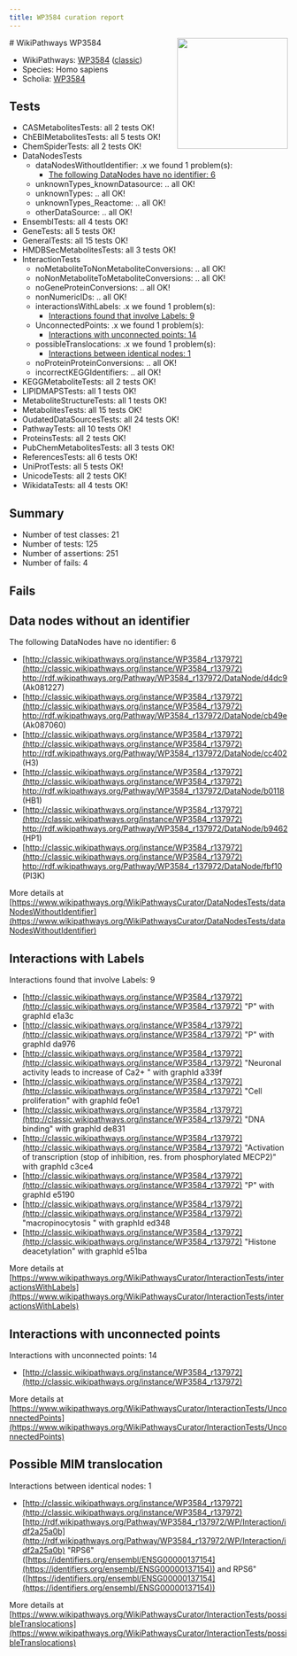 ```yaml
---
title: WP3584 curation report
---
```


<img style="float: right; width: 200px" src="https://upload.wikimedia.org/wikipedia/commons/thumb/8/83/Wplogo_with_text_500.png/640px-Wplogo_with_text_500.png" />
# WikiPathways WP3584

* WikiPathways: [WP3584](https://wikipathways.org/pathways/WP3584) ([classic](https://classic.wikipathways.org/instance/WP3584))
* Species: Homo sapiens
* Scholia: [WP3584](https://scholia.toolforge.org/wikipathways/WP3584)
## Tests
* CASMetabolitesTests: all 2 tests OK!
* ChEBIMetabolitesTests: all 5 tests OK!
* ChemSpiderTests: all 2 tests OK!
* DataNodesTests
    * dataNodesWithoutIdentifier: .x we found 1 problem(s):
        * [The following DataNodes have no identifier: 6](#d2d32fa5)
    * unknownTypes_knownDatasource: .. all OK!
    * unknownTypes: .. all OK!
    * unknownTypes_Reactome: .. all OK!
    * otherDataSource: .. all OK!
* EnsemblTests: all 4 tests OK!
* GeneTests: all 5 tests OK!
* GeneralTests: all 15 tests OK!
* HMDBSecMetabolitesTests: all 3 tests OK!
* InteractionTests
    * noMetaboliteToNonMetaboliteConversions: .. all OK!
    * noNonMetaboliteToMetaboliteConversions: .. all OK!
    * noGeneProteinConversions: .. all OK!
    * nonNumericIDs: .. all OK!
    * interactionsWithLabels: .x we found 1 problem(s):
        * [Interactions found that involve Labels: 9](#630d2680)
    * UnconnectedPoints: .x we found 1 problem(s):
        * [Interactions with unconnected points: 14](#7f1d407b)
    * possibleTranslocations: .x we found 1 problem(s):
        * [Interactions between identical nodes: 1](#1c118206)
    * noProteinProteinConversions: .. all OK!
    * incorrectKEGGIdentifiers: .. all OK!
* KEGGMetaboliteTests: all 2 tests OK!
* LIPIDMAPSTests: all 1 tests OK!
* MetaboliteStructureTests: all 1 tests OK!
* MetabolitesTests: all 15 tests OK!
* OudatedDataSourcesTests: all 24 tests OK!
* PathwayTests: all 10 tests OK!
* ProteinsTests: all 2 tests OK!
* PubChemMetabolitesTests: all 3 tests OK!
* ReferencesTests: all 6 tests OK!
* UniProtTests: all 5 tests OK!
* UnicodeTests: all 2 tests OK!
* WikidataTests: all 4 tests OK!


## Summary

* Number of test classes: 21
* Number of tests: 125
* Number of assertions: 251
* Number of fails: 4

## Fails

<a name="d2d32fa5" />

## Data nodes without an identifier

The following DataNodes have no identifier: 6

* [http://classic.wikipathways.org/instance/WP3584_r137972](http://classic.wikipathways.org/instance/WP3584_r137972) http://rdf.wikipathways.org/Pathway/WP3584_r137972/DataNode/d4dc9 (Ak081227)
* [http://classic.wikipathways.org/instance/WP3584_r137972](http://classic.wikipathways.org/instance/WP3584_r137972) http://rdf.wikipathways.org/Pathway/WP3584_r137972/DataNode/cb49e (Ak087060)
* [http://classic.wikipathways.org/instance/WP3584_r137972](http://classic.wikipathways.org/instance/WP3584_r137972) http://rdf.wikipathways.org/Pathway/WP3584_r137972/DataNode/cc402 (H3)
* [http://classic.wikipathways.org/instance/WP3584_r137972](http://classic.wikipathways.org/instance/WP3584_r137972) http://rdf.wikipathways.org/Pathway/WP3584_r137972/DataNode/b0118 (HB1)
* [http://classic.wikipathways.org/instance/WP3584_r137972](http://classic.wikipathways.org/instance/WP3584_r137972) http://rdf.wikipathways.org/Pathway/WP3584_r137972/DataNode/b9462 (HP1)
* [http://classic.wikipathways.org/instance/WP3584_r137972](http://classic.wikipathways.org/instance/WP3584_r137972) http://rdf.wikipathways.org/Pathway/WP3584_r137972/DataNode/fbf10 (PI3K)


More details at [https://www.wikipathways.org/WikiPathwaysCurator/DataNodesTests/dataNodesWithoutIdentifier](https://www.wikipathways.org/WikiPathwaysCurator/DataNodesTests/dataNodesWithoutIdentifier)

<a name="630d2680" />

## Interactions with Labels

Interactions found that involve Labels: 9

* [http://classic.wikipathways.org/instance/WP3584_r137972](http://classic.wikipathways.org/instance/WP3584_r137972) "P" with graphId e1a3c
* [http://classic.wikipathways.org/instance/WP3584_r137972](http://classic.wikipathways.org/instance/WP3584_r137972) "P" with graphId da976
* [http://classic.wikipathways.org/instance/WP3584_r137972](http://classic.wikipathways.org/instance/WP3584_r137972) "Neuronal activity
leads to increase of Ca2+  " with graphId a339f
* [http://classic.wikipathways.org/instance/WP3584_r137972](http://classic.wikipathways.org/instance/WP3584_r137972) "Cell proliferation" with graphId fe0e1
* [http://classic.wikipathways.org/instance/WP3584_r137972](http://classic.wikipathways.org/instance/WP3584_r137972) "DNA binding" with graphId de831
* [http://classic.wikipathways.org/instance/WP3584_r137972](http://classic.wikipathways.org/instance/WP3584_r137972) "Activation of transcription
(stop of inhibition, res. from
phosphorylated MECP2)" with graphId c3ce4
* [http://classic.wikipathways.org/instance/WP3584_r137972](http://classic.wikipathways.org/instance/WP3584_r137972) "P" with graphId e5190
* [http://classic.wikipathways.org/instance/WP3584_r137972](http://classic.wikipathways.org/instance/WP3584_r137972) "macropinocytosis " with graphId ed348
* [http://classic.wikipathways.org/instance/WP3584_r137972](http://classic.wikipathways.org/instance/WP3584_r137972) "Histone deacetylation" with graphId e51ba


More details at [https://www.wikipathways.org/WikiPathwaysCurator/InteractionTests/interactionsWithLabels](https://www.wikipathways.org/WikiPathwaysCurator/InteractionTests/interactionsWithLabels)

<a name="7f1d407b" />

## Interactions with unconnected points

Interactions with unconnected points: 14

* [http://classic.wikipathways.org/instance/WP3584_r137972](http://classic.wikipathways.org/instance/WP3584_r137972)


More details at [https://www.wikipathways.org/WikiPathwaysCurator/InteractionTests/UnconnectedPoints](https://www.wikipathways.org/WikiPathwaysCurator/InteractionTests/UnconnectedPoints)

<a name="1c118206" />

## Possible MIM translocation

Interactions between identical nodes: 1

* [http://classic.wikipathways.org/instance/WP3584_r137972](http://classic.wikipathways.org/instance/WP3584_r137972) [http://rdf.wikipathways.org/Pathway/WP3584_r137972/WP/Interaction/idf2a25a0b](http://rdf.wikipathways.org/Pathway/WP3584_r137972/WP/Interaction/idf2a25a0b) "RPS6" ([https://identifiers.org/ensembl/ENSG00000137154](https://identifiers.org/ensembl/ENSG00000137154)) and 
RPS6" ([https://identifiers.org/ensembl/ENSG00000137154](https://identifiers.org/ensembl/ENSG00000137154))


More details at [https://www.wikipathways.org/WikiPathwaysCurator/InteractionTests/possibleTranslocations](https://www.wikipathways.org/WikiPathwaysCurator/InteractionTests/possibleTranslocations)

